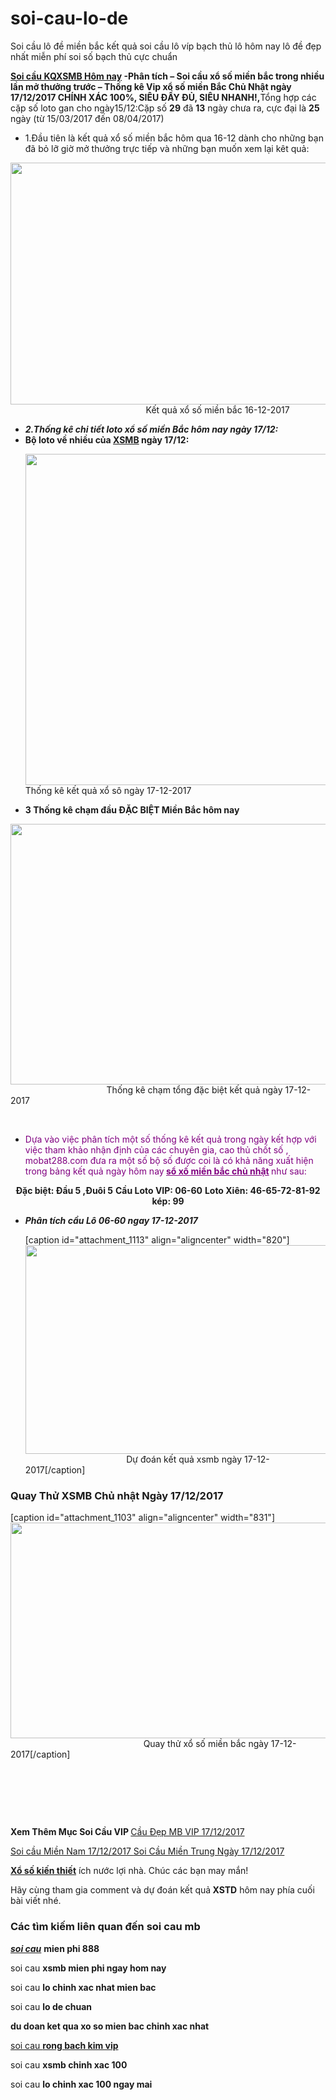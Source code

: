 # soi-cau-lo-de
Soi cầu lô đề miền bắc kết quả soi cầu lô víp bạch thủ lô hôm nay lô đề đẹp nhất miễn phí soi số bạch thủ cực chuẩn


<strong><a href="https://mobat288.com/">Soi cầu KQXSMB Hôm nay</a> -Phân tích – Soi cầu xổ số miền bắc trong nhiều lần mở thưởng trước – Thống kê Vip xổ số miền Bắc Chủ Nhật ngày 17/12/2017 CHÍNH XÁC 100%, SIÊU ĐẦY ĐỦ, SIÊU NHANH!,</strong>Tổng hợp các cặp số loto gan cho ngày15/12:Cặp số <b>29</b> đã <b>13</b> ngày chưa ra, cực đại là <b>25</b> ngày (từ 15/03/2017 đến 08/04/2017)
<ul>
 	<li>1.Đầu tiên là kết quả xổ số miền bắc hôm qua 16-12 dành cho những bạn đã bỏ lỡ giờ mở thưởng trực tiếp và những bạn muốn xem lại kêt quả:</li>
</ul>
<div class="wp-caption">
<div class="wp-caption">
<div class="wp-caption">

<img class="size-full wp-image-1109" src="https://mobat288.com/wp-content/uploads/2017/12/ketquaxosongay16-12-1.png" alt="" width="629" height="387" />                                                        Kết quả xổ số miền bắc 16-12-2017

</div>
</div>
</div>
<ul>
 	<li><em><strong>2.Thống kê chi tiết loto xổ số miền Bắc hôm nay ngày 17/12:</strong></em></li>
 	<li><strong>Bộ loto về nhiều của <a href="https://mobat288.com/soi-cau-mo-bat/soi-so-xsmb">XSMB</a> ngày 17/12:</strong>
<div class="wp-caption">
<p class="wp-caption-text"></p>


<img class="size-full wp-image-1111" src="https://mobat288.com/wp-content/uploads/2017/12/thongke-xosongay17-12-2017.png" alt="" width="559" height="530" /> Thống kê kết quả xổ sô ngày 17-12-2017

</div>
<div class="wp-caption"></div>
<figure id="attachment_206" class="wp-caption aligncenter"></figure>
</li>
 	<li class="THONGKE_title_small"><span id="Thong_ke_cham_dau_DAC_BIET_Mien_Bac_hom_nay"><strong>3 Thống kê chạm đầu ĐẶC BIỆT Miền Bắc hôm nay</strong></span></li>
</ul>
<div class="wp-caption">
<div class="wp-caption">
<div class="wp-caption">

<img class="size-full wp-image-1112" src="https://mobat288.com/wp-content/uploads/2017/12/thongkechamtongdacbietngay17-12-2017.png" alt="" width="637" height="417" />                                        Thống kê chạm tổng đặc biệt kết quả ngày 17-12-2017

</div>
</div>
</div>
<strong> </strong>
<ul>
 	<li><span style="color: #800080;">Dựa vào việc phân tích một số thống kê kết quả trong ngày kết hợp với việc tham khảo nhận định của các chuyên gia, cao thủ chốt số , mobat288.com đưa ra một số bộ số được coi là có khả năng xuất hiện trong bảng kết quả ngày hôm nay<strong> <a style="color: #800080;" href="https://mobat288.com/">sổ xố miền bắc chủ nhật</a> </strong>như sau:</span></li>
</ul>
<p style="text-align: center;"><strong>Đặc biệt: Đầu 5 ,Đuôi 5</strong>
<strong>Cầu Loto VIP: 06-60</strong>
<strong>Loto Xiên: 46-65-72-81-92
kép: 99</strong></p>

<ul>
 	<li><em><em><strong>Phân tích cầu Lô 06-60 ngay 17-12-2017
</strong></em></em>

[caption id="attachment_1113" align="aligncenter" width="820"]<img class="size-full wp-image-1113" src="https://mobat288.com/wp-content/uploads/2017/12/soicaulo.png" alt="" width="820" height="334" />                                          Dự đoán kết quả xsmb ngày 17-12-2017[/caption]

<em><strong>
</strong></em>
<div class="wp-caption">
<p class="wp-caption-text"></p>

</div></li>
</ul>
<h3><span id="Quay_Thu_XSMB_Thu_7_Ngay_16122017"><span id="Quay_Thu_XSMB_Thu_5_Ngay_15122017"><strong>Quay Thử XSMB Chủ nhật Ngày 17/12/2017</strong></span></span></h3>
[caption id="attachment_1103" align="aligncenter" width="831"]<img class="size-full wp-image-1103" src="https://mobat288.com/wp-content/uploads/2017/12/quaythuxoso17-12.png" alt="" width="831" height="345" />                                                       Quay thử xổ số miền bắc ngày 17-12-2017[/caption]

&nbsp;

&nbsp;

&nbsp;

<strong>Xem Thêm Mục Soi Cầu VIP
</strong>
<a href="https://mobat288.com/cau-dep">Cầu Đẹp MB VIP 17/12/2017</a>

<a href="https://mobat288.com/soi-cau-mo-bat/soi-so-xsmn">Soi cầu Miền Nam 17/12/2017
</a>
<a href="https://mobat288.com/soi-cau-mo-bat/soi-so-xsmt">Soi Cầu Miền Trung Ngày 17/12/2017</a>

<a href="https://mobat288.com/ket-qua%CC%89-mien-bac-xsmb-tru%CC%A3c-tiep-mien-bac-xsmb-hom-nay"><strong>Xổ số kiến thiết</strong></a> ích nước lợi nhà. Chúc các bạn may mắn!

Hãy cùng tham gia comment và dự đoán kết quả<strong> XSTD</strong> hôm nay phía cuối bài viết nhé.
<div class="_ojo">
<h3 class="med _wI"><span id="Cac_tim_kiem_lien_quan_den_soi_cau_mb">Các tìm kiếm liên quan đến soi cau mb</span></h3>
</div>
<div class="card-section">
<div class="brs_col">
<p class="_e4b"><a href="https://mobat288.com/"><em><strong>soi cau</strong></em></a> <b>mien phi 888</b></p>
<p class="_e4b">soi cau <b>xsmb mien phi ngay hom nay</b></p>
<p class="_e4b">soi cau <b>lo chinh xac nhat mien bac</b></p>
<p class="_e4b">soi cau <b>lo de chuan</b></p>

</div>
<div class="brs_col">
<p class="_e4b"><b>du doan ket qua xo so mien bac chinh xac nhat</b></p>
<p class="_e4b"><a href="https://mobat288.com/">soi cau <b>rong bach kim vip</b></a></p>
<p class="_e4b">soi cau <b>xsmb chinh xac 100</b></p>
<p class="_e4b">soi cau <b>lo chinh xac 100 ngay mai</b></p>

</div>
</div>
